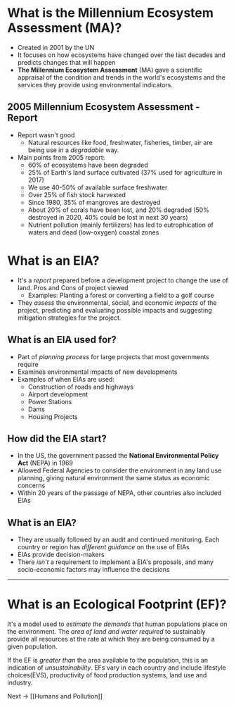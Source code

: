 # What is the Millennium Ecosystem Assessment (MA)?
- Created in 2001 by the UN
- It focuses on how ecosystems have changed over the last decades and predicts changes that will happen
- **The Millennium Ecosystem Assessment** (MA) gave a scientific appraisal of the condition and trends in the world's ecosystems and the services they provide using environmental indicators.
## 2005 Millennium Ecosystem Assessment - Report
- Report wasn't good
	- Natural resources like food, freshwater, fisheries, timber, air are being use in a *degradable* way.
- Main points from 2005 report:
	- 60% of ecosystems have been degraded
	- 25% of Earth's land surface cultivated (37% used for agriculture in 2017)
	- We use 40-50% of available surface freshwater
	- Over 25% of fish stock harvested
	- Since 1980, 35% of mangroves are destroyed
	- About 20% of corals have been lost, and 20% degraded (50% destroyed in 2020, 40% could be lost in next 30 years)
	- Nutrient pollution (mainly fertilizers) has led to eutrophication of waters and dead (low-oxygen) coastal zones
# What is an EIA?
- It's a *report* prepared before a development project to change the use of land. Pros and Cons of project viewed
	- Examples: Planting a forest or converting a field to a golf course
- They *assess* the environmental, social, and economic *impacts* of the project, predicting and evaluating possible impacts and suggesting mitigation strategies for the project.
## What is an EIA used for?
- Part of *planning process* for large projects that most governments require
- Examines environmental impacts of new developments
- Examples of when EIAs are used:
	- Construction of roads and highways
	- Airport development
	- Power Stations
	- Dams
	- Housing Projects
## How did the EIA start?
- In the US, the government passed the **National Environmental Policy Act** (NEPA) in 1969
- Allowed Federal Agencies to consider the environment in any land use planning, giving natural environment the same status as economic concerns
- Within 20 years of the passage of NEPA, other countries also included EIAs
## What is an EIA?
- They are usually followed by an audit and continued monitoring. Each country or region has *different guidance* on the use of EIAs
- EIAs provide decision-makers
- There *isn't* a requirement to implement a EIA's proposals, and many socio-economic factors may influence the decisions
---
# What is an Ecological Footprint (EF)?
It's a model used to *estimate the demands* that human populations place on the environment.
The *area of land and water required* to sustainably provide all resources at the rate at which they are being consumed by a given population.

If the EF is *greater than* the area available to the population, this is an indication of *unsustainability*.
EFs vary in each country and include lifestyle choices(EVS), productivity of food production systems, land use and industry.

Next -> [[Humans and Pollution]]